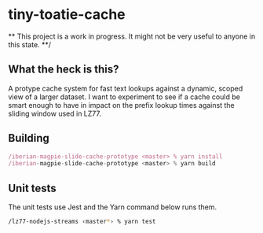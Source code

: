 # tiny-toatie-cache

** This project is a work in progress. It might not be very useful to anyone in this state. **/

## What the heck is this?
A protype cache system for fast text lookups against a dynamic, scoped view of a larger dataset. 
I want to experiment to see if a cache could be smart enough to have in impact on the prefix lookup
times against the sliding window used in LZ77.

## Building

```javascript
/iberian-magpie-slide-cache-prototype <master> % yarn install
/iberian-magpie-slide-cache-prototype <master> % yarn build
```

## Unit tests

The unit tests use Jest and the Yarn command below runs them.

```bash
/lz77-nodejs-streams ‹master*› % yarn test
```
